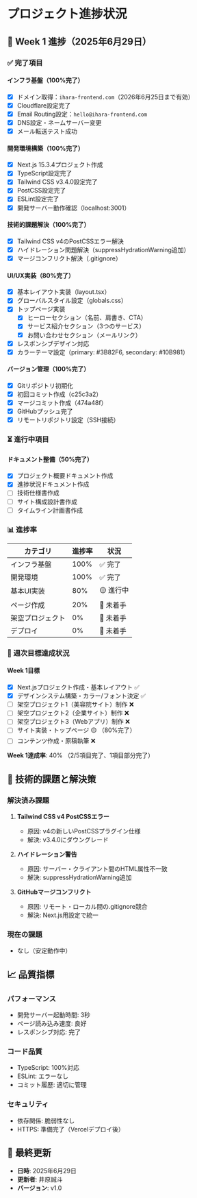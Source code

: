# プロジェクト進捗状況

## 📅 Week 1 進捗（2025年6月29日）

### ✅ 完了項目

#### インフラ基盤（100%完了）
- [x] ドメイン取得：`ihara-frontend.com`（2026年6月25日まで有効）
- [x] Cloudflare設定完了
- [x] Email Routing設定：`hello@ihara-frontend.com`
- [x] DNS設定・ネームサーバー変更
- [x] メール転送テスト成功

#### 開発環境構築（100%完了）
- [x] Next.js 15.3.4プロジェクト作成
- [x] TypeScript設定完了
- [x] Tailwind CSS v3.4.0設定完了
- [x] PostCSS設定完了
- [x] ESLint設定完了
- [x] 開発サーバー動作確認（localhost:3001）

#### 技術的課題解決（100%完了）
- [x] Tailwind CSS v4のPostCSSエラー解決
- [x] ハイドレーション問題解決（suppressHydrationWarning追加）
- [x] マージコンフリクト解決（.gitignore）

#### UI/UX実装（80%完了）
- [x] 基本レイアウト実装（layout.tsx）
- [x] グローバルスタイル設定（globals.css）
- [x] トップページ実装
  - [x] ヒーローセクション（名前、肩書き、CTA）
  - [x] サービス紹介セクション（3つのサービス）
  - [x] お問い合わせセクション（メールリンク）
- [x] レスポンシブデザイン対応
- [x] カラーテーマ設定（primary: #3B82F6, secondary: #10B981）

#### バージョン管理（100%完了）
- [x] Gitリポジトリ初期化
- [x] 初回コミット作成（c25c3a2）
- [x] マージコミット作成（474a48f）
- [x] GitHubプッシュ完了
- [x] リモートリポジトリ設定（SSH接続）

### ⏳ 進行中項目

#### ドキュメント整備（50%完了）
- [x] プロジェクト概要ドキュメント作成
- [x] 進捗状況ドキュメント作成
- [ ] 技術仕様書作成
- [ ] サイト構成設計書作成
- [ ] タイムライン計画書作成

### 📊 進捗率

| カテゴリ | 進捗率 | 状況 |
|---------|--------|------|
| インフラ基盤 | 100% | ✅ 完了 |
| 開発環境 | 100% | ✅ 完了 |
| 基本UI実装 | 80% | 🟡 進行中 |
| ページ作成 | 20% | 🔴 未着手 |
| 架空プロジェクト | 0% | 🔴 未着手 |
| デプロイ | 0% | 🔴 未着手 |

### 🎯 週次目標達成状況

#### Week 1目標
- [x] Next.jsプロジェクト作成・基本レイアウト ✅
- [x] デザインシステム構築・カラー/フォント決定 ✅
- [ ] 架空プロジェクト1（美容院サイト）制作 ❌
- [ ] 架空プロジェクト2（企業サイト）制作 ❌
- [ ] 架空プロジェクト3（Webアプリ）制作 ❌
- [ ] サイト実装・トップページ 🟡 （80%完了）
- [ ] コンテンツ作成・原稿執筆 ❌

**Week 1達成率**: 40% （2/5項目完了、1項目部分完了）

## 🚧 技術的課題と解決策

### 解決済み課題
1. **Tailwind CSS v4 PostCSSエラー**
   - 原因: v4の新しいPostCSSプラグイン仕様
   - 解決: v3.4.0にダウングレード

2. **ハイドレーション警告**
   - 原因: サーバー・クライアント間のHTML属性不一致
   - 解決: suppressHydrationWarning追加

3. **GitHubマージコンフリクト**
   - 原因: リモート・ローカル間の.gitignore競合
   - 解決: Next.js用設定で統一

### 現在の課題
- なし（安定動作中）

## 📈 品質指標

### パフォーマンス
- 開発サーバー起動時間: 3秒
- ページ読み込み速度: 良好
- レスポンシブ対応: 完了

### コード品質
- TypeScript: 100%対応
- ESLint: エラーなし
- コミット履歴: 適切に管理

### セキュリティ
- 依存関係: 脆弱性なし
- HTTPS: 準備完了（Vercelデプロイ後）

## 🔄 最終更新
- **日時**: 2025年6月29日
- **更新者**: 井原誠斗
- **バージョン**: v1.0 